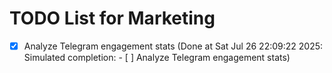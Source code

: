 # TODO List for Marketing

- [x] Analyze Telegram engagement stats  (Done at Sat Jul 26 22:09:22 2025: Simulated completion: - [ ] Analyze Telegram engagement stats)